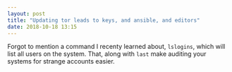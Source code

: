 ```yaml
---
layout: post
title: "Updating tor leads to keys, and ansible, and editors"
date: 2018-10-18 13:15
---
```


Forgot to mention a command I recenty learned about, <code>lslogins</code>, which will list all users on the system. That, along with <code>last</code> make auditing your systems for strange accounts easier.
